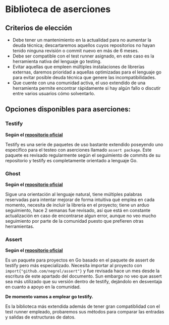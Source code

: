 # Biblioteca de aserciones

## Criterios de elección
- Debe tener un mantenimiento en la actualidad para no aumentar la deuda técnica; descartaremos aquellos cuyos repositorios no hayan tenido ninguna revisión o commit nuevo en más de 6 meses.
- Debe ser compatible con el test runner asignado, en este caso es la herramienta nativa del lenguaje go testing.
- Evitar aquellas que empleen múltiples instalaciones de librerías externas, daremos prioridad a aquellas optimizadas para el lenguaje go para evitar posible deuda técnica que genere las incompatibilidades.
- Que cuente con una comunidad activa, el uso extendido de una herramienta permite encontrar rápidamente si hay algún fallo o discutir entre varios usuarios cómo solventarlo.
## Opciones disponibles para aserciones:

### Testify
**Según el [repositorio oficial](https://github.com/stretchr/testify)**

Testify es una serie de paquetes de uso bastante extendido poseyendo uno específico para el testeo con aserciones llamado `assert package`. Este paquete es revisado regularmente según el seguimiento de commits de su repositorio y testify es completamente orientado a lenguaje Go.

### Ghost
**Según el [repositorio oficial](https://github.com/rliebz/ghost)**

Sigue una orientación al lenguaje natural, tiene múltiples palabras reservadas para intentar mejorar de forma intuitiva qué emplea en cada momento, necesita de incluir la librería en el proyecto; tiene un arduo seguimiento, hace 2 semanas fue revisado, así que está en constante actualización en caso de encontrarse algun error, aunque no veo mucho seguimiento por parte de la comunidad puesto que prefieren otras herramientas.

### Assert
**Según el [repositorio oficial](https://github.com/negrel/assert)**

Es un paquete para proyectos en Go basado en el paquete de assert de testify pero más especializado. Necesita importar al proyecto con `import{"github.com/negrel/assert"}` y fue revisada hace un mes desde la escritura de este apartado del documento. Sun embargo no veo que assert sea más utilizado que su versión dentro de testify, dejándolo en desventaja en cuanto a apoyo en la comunidad.

**De momento vamos a emplear go testify.**

Es la biblioteca más extendida además de tener gran compatiblidad con el test runner empleado, probaremos sus métodos para comparar las entradas y salidas de estructuras de datos.